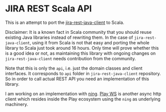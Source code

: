 JIRA REST Scala API
===================

This is an attempt to port the [jira-rest-java-client](https://bitbucket.org/atlassian/jira-rest-java-client) to Scala.

Disclaimer: It is a known fact in Scala community that you should reuse existing Java libraries instead of rewriting
them. In the case of `jira-rest-java-client`, using it from Scala is not that easy and porting the whole library to Scala
just took around 16 hours. Only time will prove whether this is a good idea or not, as maintaining this library with
ongoing changes on `jira-rest-java-client` needs contribution from the community.

Note that this is only the `api`, i.e. just the domain classes and client interfaces. It corresponds to `api` folder in
`jira-rest-java-client` repository. So in order to call actual REST API you need an implementation of this library.

I am working on an implementation with [ning](https://github.com/ning/async-http-client).
[Play WS](https://www.playframework.com/documentation/2.4.x/ScalaWS) is another async http client which resides inside
the Play ecosystem using the `ning` as underlying machinery.